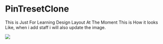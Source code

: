 # PinTresetClone


This is Just For Learning Design Layout At The Moment This is How it looks Like, when i add staff i will also update the image.

![](https://raw.githubusercontent.com/jamaalhassan/PinTresetClone/master/pinteretsclone.png?raw=trues=200)
